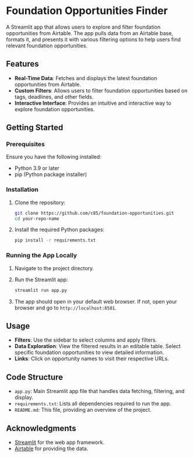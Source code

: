 # Foundation Opportunities Finder

A Streamlit app that allows users to explore and filter foundation opportunities from Airtable. The app pulls data from an Airtable base, formats it, and presents it with various filtering options to help users find relevant foundation opportunities.

## Features

- **Real-Time Data**: Fetches and displays the latest foundation opportunities from Airtable.
- **Custom Filters**: Allows users to filter foundation opportunities based on tags, deadlines, and other fields.
- **Interactive Interface**: Provides an intuitive and interactive way to explore foundation opportunities.

## Getting Started

### Prerequisites

Ensure you have the following installed:

- Python 3.9 or later
- pip (Python package installer)

### Installation

1. Clone the repository:

    ```bash
    git clone https://github.com/c85/foundation-opportunities.git
    cd your-repo-name
    ```

2. Install the required Python packages:

    ```bash
    pip install -r requirements.txt
    ```

### Running the App Locally

1. Navigate to the project directory.

2. Run the Streamlit app:

    ```bash
    streamlit run app.py
    ```

3. The app should open in your default web browser. If not, open your browser and go to `http://localhost:8501`.

## Usage

- **Filters**: Use the sidebar to select columns and apply filters.
- **Data Exploration**: View the filtered results in an editable table. Select specific foundation opportunities to view detailed information.
- **Links**: Click on opportunity names to visit their respective URLs.

## Code Structure

- `app.py`: Main Streamlit app file that handles data fetching, filtering, and display.
- `requirements.txt`: Lists all dependencies required to run the app.
- `README.md`: This file, providing an overview of the project.

## Acknowledgments

- [Streamlit](https://www.streamlit.io/) for the web app framework.
- [Airtable](https://airtable.com/) for providing the data.


